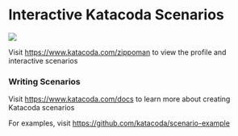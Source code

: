 # Interactive Katacoda Scenarios

[![](http://shields.katacoda.com/katacoda/zippoman/count.svg)](https://www.katacoda.com/zippoman "Get your profile on Katacoda.com")

Visit https://www.katacoda.com/zippoman to view the profile and interactive scenarios

### Writing Scenarios
Visit https://www.katacoda.com/docs to learn more about creating Katacoda scenarios

For examples, visit https://github.com/katacoda/scenario-example
